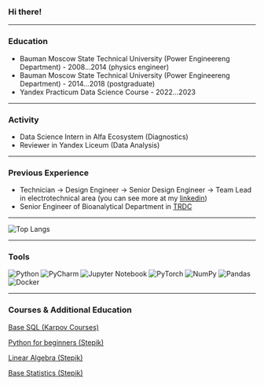 ### Hi there!
_______
### Education
- Bauman Moscow State Technical University (Power Engineereng Department) - 2008...2014 (physics engineer)
- Bauman Moscow State Technical University (Power Engineereng Department) - 2014...2018 (postgraduate)
- Yandex Practicum Data Science Course - 2022...2023
_______
### Activity
- Data Science Intern in Alfa Ecosystem (Diagnostics)
- Reviewer in Yandex Liceum (Data Analysis)
_______
### Previous Experience
- Technician → Design Engineer → Senior Design Engineer → Team Lead in electrotechnical area (you can see more at my [linkedin](https://www.linkedin.com/in/fedor-konovalenko/))
- Senior Engineer of Bioanalytical Department in [TRDC](https://en.trdc.com/)


________

![Top Langs](https://github-readme-stats.vercel.app/api/top-langs/?username=fedor-konovalenko&hide_progress=true&layout=compact&theme=swift)
_____
### Tools
![Python](https://img.shields.io/badge/python-white?style=for-the-badge&logo=python&logoColor=black)
![PyCharm](https://img.shields.io/badge/pycharm-white?style=for-the-badge&logo=pycharm&logoColor=black)
![Jupyter Notebook](https://img.shields.io/badge/jupyter-white?style=for-the-badge&logo=jupyter&logoColor=black)
![PyTorch](https://img.shields.io/badge/pytorch-white?style=for-the-badge&logo=pytorch&logoColor=black)
![NumPy](https://img.shields.io/badge/numpy-white?style=for-the-badge&logo=numpy&logoColor=black)
![Pandas](https://img.shields.io/badge/pandas-white?style=for-the-badge&logo=pandas&logoColor=black)
![Docker](https://img.shields.io/badge/docker-white?style=for-the-badge&logo=docker&logoColor=black)

_______
### Courses & Additional Education

[Base SQL (Karpov Courses)](https://lab.karpov.courses/learning/152/)

[Python for beginners (Stepik)](https://stepik.org/cert/1886853?auth=login)

[Linear Algebra (Stepik)](https://stepik.org/cert/2072692?auth=login)

[Base Statistics (Stepik)](https://stepik.org/cert/367862?auth=login)
